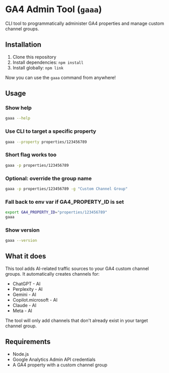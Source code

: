 # GA4 Admin Tool (`gaaa`)

CLI tool to programmatically administer GA4 properties and manage custom channel groups.

## Installation

1. Clone this repository
2. Install dependencies: `npm install`
3. Install globally: `npm link`

Now you can use the `gaaa` command from anywhere!

## Usage

### Show help
```bash
gaaa --help
```

### Use CLI to target a specific property
```bash
gaaa --property properties/123456789
```

### Short flag works too
```bash
gaaa -p properties/123456789
```

### Optional: override the group name
```bash
gaaa -p properties/123456789 -g "Custom Channel Group"
```

### Fall back to env var if GA4_PROPERTY_ID is set
```bash
export GA4_PROPERTY_ID="properties/123456789"
gaaa
```

### Show version
```bash
gaaa --version
```

## What it does

This tool adds AI-related traffic sources to your GA4 custom channel groups. It automatically creates channels for:

- ChatGPT - AI
- Perplexity - AI  
- Gemini - AI
- Copilot.microsoft - AI
- Claude - AI
- Meta - AI

The tool will only add channels that don't already exist in your target channel group.

## Requirements

- Node.js
- Google Analytics Admin API credentials
- A GA4 property with a custom channel group

